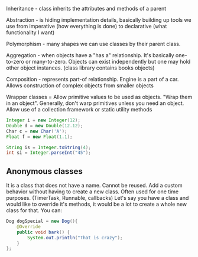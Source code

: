 Inheritance - class inherits the attributes and methods of a parent 

Abstraction - is hiding implementation details, basically  building up tools we use from imperative (how everything is done) to declarative (what functionality I want)

Polymorphism - many shapes we can use classes by their parent class.

Aggregation - when objects have a "has a" relationship. It's basically one-to-zero or many-to-zero. Objects can exist independently but one may hold other object instances. (class library contains books objects)

Composition - represents part-of relationship. Engine is a part of a   car. Allows construction of complex objects from smaller objects

Wrapper classes = Allow primitive values to be used as objects. "Wrap them in an object". Generally, don't warp primitives unless you need an object. Allow use of a collection framework or static utility methods

```java
Integer i = new Integer(12);
Double d = new Double(12.12);
Char c = new Char('A');
Float f = new Float(1.1);

String is = Integer.toString(4);
int si = Integer.parseInt("45");
```

## Anonymous classes

It is a class that does not have a name. Cannot be reused. Add a custom behavior without having to create a new class. Often used for one time purposes. (TimerTask, Runnable, callbacks) Let's say you have a class and would like to override it's methods, it would be a lot to create a whole new class for that. You can: 

```java
Dog dogSpecial = new Dog(){
    @Override
    public void bark() {
        System.out.println("That is crazy");
    }
};
```
